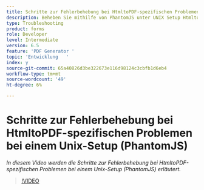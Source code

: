 ```yaml
---
title: Schritte zur Fehlerbehebung bei HtmltoPDF-spezifischen Problemen bei einem Unix-Setup (PhantomJS)
description: Beheben Sie mithilfe von PhantomJS unter UNIX Setup HtmltoPDF-Probleme.
type: Troubleshooting
product: forms
role: Developer
level: Intermediate
version: 6.5
feature: 'PDF Generator '
topic: 'Entwicklung   '
index: y
source-git-commit: 65a40826d3be322673e116d98124c3cbfb1d6eb4
workflow-type: tm+mt
source-wordcount: '49'
ht-degree: 6%

---
```




# Schritte zur Fehlerbehebung bei HtmltoPDF-spezifischen Problemen bei einem Unix-Setup (PhantomJS)

*In diesem Video werden die Schritte zur Fehlerbehebung bei HtmltoPDF-spezifischen Problemen bei einem Unix-Setup (PhantomJS) erläutert.*

>[!VIDEO](https://video.tv.adobe.com/v/335546?quality=9&learn=on)


